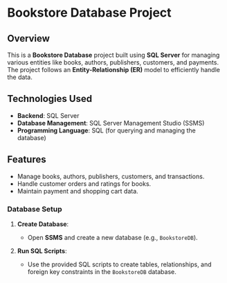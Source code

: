 # Bookstore Database Project

## Overview
This is a **Bookstore Database** project built using **SQL Server** for managing various entities like books, authors, publishers, customers, and payments. The project follows an **Entity-Relationship (ER)** model to efficiently handle the data.

## Technologies Used
- **Backend**: SQL Server
- **Database Management**: SQL Server Management Studio (SSMS)
- **Programming Language**: SQL (for querying and managing the database)

## Features
- Manage books, authors, publishers, customers, and transactions.
- Handle customer orders and ratings for books.
- Maintain payment and shopping cart data.
  

### Database Setup

1. **Create Database**: 
   - Open **SSMS** and create a new database (e.g., `BookstoreDB`).
  
2. **Run SQL Scripts**:
   - Use the provided SQL scripts to create tables, relationships, and foreign key constraints in the `BookstoreDB` database.

